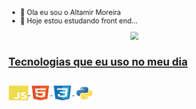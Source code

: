 - 👋 Ola eu sou o Altamir Moreira
- 🌱 Hoje estou estudando front end...


<div align="center">
  <a href="https://github.com/AltamirMoreira">
  <img height="180em" src="https://github-readme-stats.vercel.app/api?username=AltamirMoreira&show_icons=true&theme=dark&include_all_commits=true&count_private=true"/>
 </div>
  
## Tecnologias que eu uso no meu dia
<div style="display: inline_block"><br>
  <img align="center" alt="altamir-Js" height="30" width="40" src="https://raw.githubusercontent.com/devicons/devicon/master/icons/javascript/javascript-plain.svg">
  <img align="center" alt="altamir-HTML" height="30" width="40" src="https://raw.githubusercontent.com/devicons/devicon/master/icons/html5/html5-original.svg">
  <img align="center" alt="altamir-CSS" height="30" width="40" src="https://raw.githubusercontent.com/devicons/devicon/master/icons/css3/css3-original.svg">
  <img align="center" alt="Rafa-Python" height="30" width="40" src="https://raw.githubusercontent.com/devicons/devicon/master/icons/python/python-original.svg">
</div>
